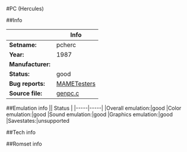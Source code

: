 #PC (Hercules)

##Info

||Info|
|-----|-----|
|**Setname:**|pcherc
|**Year:**|1987
|**Manufacturer:**|<generic>
|**Status:**|good
|**Bug reports:**|[MAMETesters](http://mametesters.org/view_all_set.php?type=1&temporary=y&search=genpc.c)
|**Source file:**|[genpc.c](https://github.com/mamedev/mame/blob/master/src/mess/drivers/genpc.c)

##Emulation info
|| Status |
|-----|-----|
|Overall emulation:|good
|Color emulation:|good
|Sound emulation:|good
|Graphics emulation:|good
|Savestates:|unsupported

##Tech info

##Romset info

<!--- START OF EDITED COMMENT DO NOT TOUCH TEXT ABOVE-->

